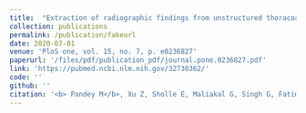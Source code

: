 ```yaml
---
title:  "Extraction of radiographic findings from unstructured thoracoabdominal computed tomography reports using convolutional neural network based natural language processing"
collection: publications
permalink: /publication/fakeurl
date: 2020-07-01
venue: 'PloS one, vol. 15, no. 7, p. e0236827'
paperurl: '/files/pdf/publication_pdf/journal.pone.0236827.pdf'
link: 'https://pubmed.ncbi.nlm.nih.gov/32730362/'
code: ''
github: ''
citation: '<b> Pandey M</b>, Xu Z, Sholle E, Maliakal G, Singh G, Fatima Z, AlAref SJ, et al. &quot;Extraction of radiographic findings from unstructured thoracoabdominal computed tomography reports using convolutional neural network based natural language processing.&quot; <i> PLoS One. 2020 Jul 30;15(7):e0236827.</i>doi: 10.1371/journal.pone.0236827. PMID: 32730362; PMCID: PMC7392233.' 
---
```



